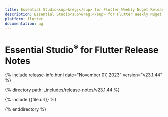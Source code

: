 ```yaml
---
title: Essential Studio<sup>&reg;</sup> for Flutter Weekly Nuget Release Release Notes  
description: Essential Studio<sup>&reg;</sup> for Flutter Weekly Nuget Release Release Notes  
platform: flutter
documentation: ug
---
```


# Essential Studio<sup>&reg;</sup> for Flutter Release Notes  

{% include release-info.html date="November 07, 2023" version="v23.1.44" %} 

{% directory path: _includes/release-notes/v23.1.44 %}

{% include {{file.url}} %}

{% enddirectory %}
